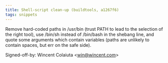 ```yaml
---
title: Shell-script clean-up (buildtools, a1267f6)
tags: snippets
---
```


Remove hard-coded paths in /usr/bin (trust PATH to lead to the selection of the right tool), use /bin/sh instead of /bin/bash in the shebang line, and quote some arguments which contain variables (paths are unlikely to contain spaces, but err on the safe side).

Signed-off-by: Wincent Colaiuta &lt;win@wincent.com&gt;
